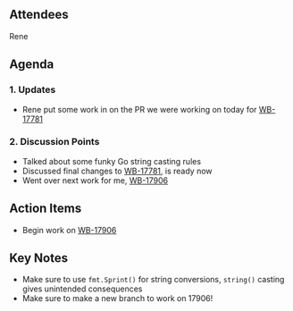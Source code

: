## Attendees
Rene
## Agenda
### 1. Updates
- Rene put some work in on the PR we were working on today for [WB-17781](https://app.clickup.com/t/86dvx7qwe)
### 2. Discussion Points
- Talked about some funky Go string casting rules
- Discussed final changes to [WB-17781](https://app.clickup.com/t/86dvx7qwe), is ready now
- Went over next work for me, [WB-17906](https://app.clickup.com/t/8593290/WB-17906)
## Action Items
- Begin work on [WB-17906](https://app.clickup.com/t/8593290/WB-17906)
## Key Notes
- Make sure to use `fmt.Sprint()` for string conversions, `string()` casting gives unintended consequences
- Make sure to make a new branch to work on 17906!